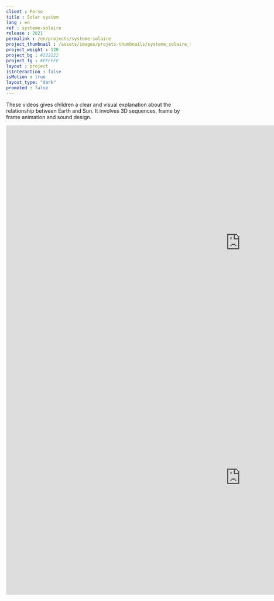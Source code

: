 ```yaml
---
client : Perso
title : Solar system
lang : en
ref : systeme-solaire
release : 2021
permalink : /en/projects/systeme-solaire
project_thumbnail : /assets/images/projets-thumbnails/systeme_solaire_thumb.webp
project_weight : 120
project_bg : #222222
project_fg : #FFFFFF
layout : project
isInteraction : false
isMotion : true
layout_type: "dark"
promoted : false
---
```

These videos gives children a clear and visual explanation about the relationship between Earth and Sun. It involves 3D sequences, frame by frame animation and sound design.

<iframe src="https://player.vimeo.com/video/549577488" width="1280" height="640" frameborder="0" allow="autoplay; fullscreen" allowfullscreen class="vimeo-insert"></iframe>

<iframe src="https://player.vimeo.com/video/549577511" width="1280" height="640" frameborder="0" allow="autoplay; fullscreen" allowfullscreen class="vimeo-insert"></iframe>

